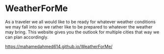 # WeatherForMe
As a traveler we all would like to be ready for whatever weather conditions we may fall into so we rather like to be prepared to whatever the weather may bring. This website gives you the outlook for multiple cities that way we can plan accordingly. 

https://mahamedahmed614.github.io/WeatherForMe/



 
